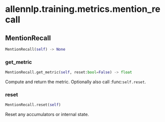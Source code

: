 # allennlp.training.metrics.mention_recall

## MentionRecall
```python
MentionRecall(self) -> None
```

### get_metric
```python
MentionRecall.get_metric(self, reset:bool=False) -> float
```

Compute and return the metric. Optionally also call :func:`self.reset`.

### reset
```python
MentionRecall.reset(self)
```

Reset any accumulators or internal state.

